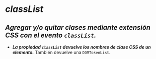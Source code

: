 # **_classList_**

## **_Agregar y/o quitar clases mediante extensión CSS con el evento ```classList```._**

- **_La propiedad ```classList``` devuelve los nombres de clase CSS de un elemento._**
También devuelve una  ```DOMTokenList```.
